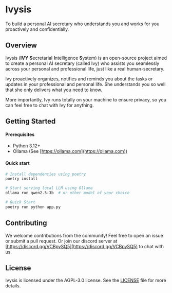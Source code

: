 # Ivysis
To build a personal AI secretary who understands you and works for you proactively and confidentially.

## Overview
Ivysis (**IVY** **S**ecretarial **I**ntelligence **S**ystem) is an open-source project aimed to create a personal AI secretary (called Ivy) who assists you seamlessly across your personal and professional life, just like a real human-secretary.

Ivy proactively organizes, notifies and reminds you about the tasks or updates in your professional and personal life. She understands you so well that she only delivers what you need to know.

More importantly, Ivy runs totally on your machine to ensure privacy, so you can feel free to chat with Ivy for anything.

## Getting Started
#### Prerequisites
* Python 3.12+
* Ollama (See [https://ollama.com](https://ollama.com))

#### Quick start
```bash
# Install dependencies using poetry
poetry install

# Start serving local LLM using Ollama
ollama run qwen2.5-3b  # or other model of your choice

# Quick Start
poetry run python app.py
```

## Contributing

We welcome contributions from the community!
Feel free to open an issue or submit a pull request.
Or join our discord server at [https://discord.gg/VCBpySQ5](https://discord.gg/VCBpySQ5) to chat with us.

## License
Ivysis is licensed under the AGPL-3.0 license. See the [LICENSE](LICENSE) file for more details.
